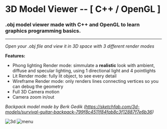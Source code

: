 # 3D Model Viewer -- \[ C++ / OpenGL \]
### .obj model viewer made with C++ and OpenGL to learn graphics programming basics.

---

*Open your .obj file and view it in 3D space with 3 different render modes*

**Features:**
- Phong lighting Render mode: simmulate a **realistic** look with ambient, diffuse and specular lighting, using 1 directional light and 4 pointlights
- Lit Render mode: fully lit object, to see every detail
- Wireframe Render mode: only renders lines connecting vertices so you can debug the geometry
- Full 3D Camera motion
- Camera zoom in/out

*Backpack model made by Berk Gedik (https://sketchfab.com/3d-models/survival-guitar-backpack-799f8c4511f84fab8c3f12887f7e6b36)*

![3d](https://github.com/user-attachments/assets/d9359646-a9f3-493b-92d2-0d82cc72b762)
![menu](https://github.com/user-attachments/assets/caea92a2-40b3-4cd5-908b-85deb18c5d57)
